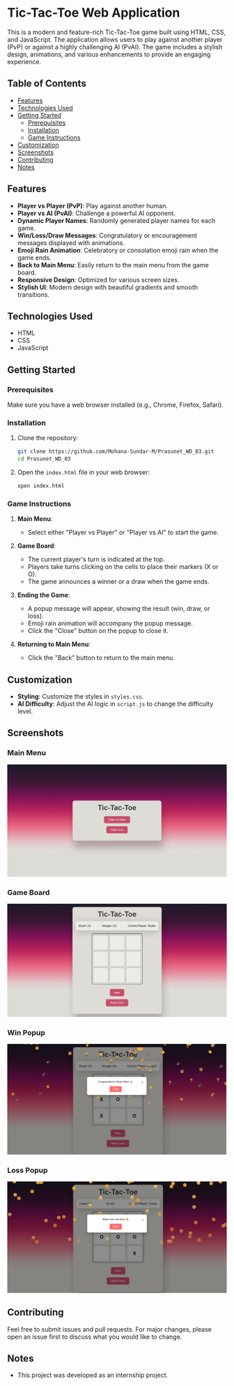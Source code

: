 # Tic-Tac-Toe Web Application

This is a modern and feature-rich Tic-Tac-Toe game built using HTML, CSS, and JavaScript. The application allows users to play against another player (PvP) or against a highly challenging AI (PvAI). The game includes a stylish design, animations, and various enhancements to provide an engaging experience.

## Table of Contents

- [Features](#features)
- [Technologies Used](#technologies-used)
- [Getting Started](#getting-started)
  - [Prerequisites](#prerequisites)
  - [Installation](#installation)
  - [Game Instructions](#game-instructions)
- [Customization](#customization)
- [Screenshots](#screenshots)
- [Contributing](#contributing)
- [Notes](#notes)

## Features

- **Player vs Player (PvP)**: Play against another human.
- **Player vs AI (PvAI)**: Challenge a powerful AI opponent.
- **Dynamic Player Names**: Randomly generated player names for each game.
- **Win/Loss/Draw Messages**: Congratulatory or encouragement messages displayed with animations.
- **Emoji Rain Animation**: Celebratory or consolation emoji rain when the game ends.
- **Back to Main Menu**: Easily return to the main menu from the game board.
- **Responsive Design**: Optimized for various screen sizes.
- **Stylish UI**: Modern design with beautiful gradients and smooth transitions.

## Technologies Used

- HTML
- CSS
- JavaScript

## Getting Started

### Prerequisites

Make sure you have a web browser installed (e.g., Chrome, Firefox, Safari).

### Installation

1. Clone the repository:
    ```bash
    git clone https://github.com/Mohana-Sundar-M/Prasunet_WD_03.git
    cd Prasunet_WD_03
    ```

2. Open the `index.html` file in your web browser:
    ```bash
    open index.html
    ```

### Game Instructions

1. **Main Menu**:
    - Select either "Player vs Player" or "Player vs AI" to start the game.

2. **Game Board**:
    - The current player's turn is indicated at the top.
    - Players take turns clicking on the cells to place their markers (X or O).
    - The game announces a winner or a draw when the game ends.

3. **Ending the Game**:
    - A popup message will appear, showing the result (win, draw, or loss).
    - Emoji rain animation will accompany the popup message.
    - Click the "Close" button on the popup to close it.

4. **Returning to Main Menu**:
    - Click the "Back" button to return to the main menu.
## Customization

- **Styling**: Customize the styles in `styles.css`.
- **AI Difficulty**: Adjust the AI logic in `script.js` to change the difficulty level.

## Screenshots

### Main Menu
![Main Menu](screenshots/main.jpeg)

### Game Board
![Game Board](screenshots/game-board.jpeg)

### Win Popup
![Win Popup](screenshots/win-popup.jpeg)

### Loss Popup
![Loss Popup](screenshots/loss-popup.jpeg)

## Contributing

Feel free to submit issues and pull requests. For major changes, please open an issue first to discuss what you would like to change.

## Notes

- This project was developed as an internship project.

